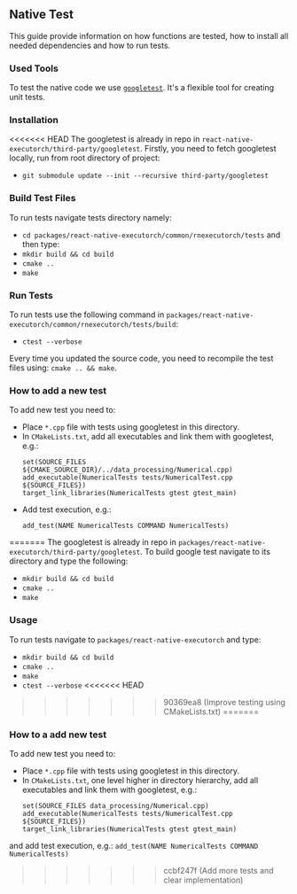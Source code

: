 ## Native Test
This guide provide information on how functions are tested, how to install all needed dependencies and how to run tests.

### Used Tools
To test the native code we use [`googletest`](https://github.com/google/googletest). It's a flexible tool for creating unit tests.

### Installation
<<<<<<< HEAD
The googletest is already in repo in `react-native-executorch/third-party/googletest`. Firstly, you need to fetch googletest locally, run from root directory of project:
* `git submodule update --init --recursive third-party/googletest`

### Build Test Files
To run tests navigate tests directory namely:
* `cd packages/react-native-executorch/common/rnexecutorch/tests` 
and then type:
* `mkdir build && cd build`
* `cmake ..`
* `make`

### Run Tests
To run tests use the following command in `packages/react-native-executorch/common/rnexecutorch/tests/build`:
* `ctest --verbose`

Every time you updated the source code, you need to recompile the test files using: `cmake .. && make`.

### How to add a new test
To add new test you need to:
* Place `*.cpp` file with tests using googletest in this directory.
* In `CMakeLists.txt`, add all executables and link them with googletest, e.g.:
    ```
    set(SOURCE_FILES ${CMAKE_SOURCE_DIR}/../data_processing/Numerical.cpp)
    add_executable(NumericalTests tests/NumericalTest.cpp ${SOURCE_FILES})
    target_link_libraries(NumericalTests gtest gtest_main)
    ```
* Add test execution, e.g.:
    ```
    add_test(NAME NumericalTests COMMAND NumericalTests)
    ```
=======
The googletest is already in repo in `packages/react-native-executorch/third-party/googletest`. To build google test navigate to its directory and type the following:
* `mkdir build && cd build`
* `cmake ..`
* `make`

### Usage
To run tests navigate to `packages/react-native-executorch` and type:
* `mkdir build && cd build`
* `cmake ..`
* `make`
* `ctest --verbose`
<<<<<<< HEAD
>>>>>>> 90369ea8 (Improve testing using CMakeLists.txt)
=======

### How to a add new test
To add new test you need to:
* Place `*.cpp` file with tests using googletest in this directory.
* In `CMakeLists.txt`, one level higher in directory hierarchy, add all executables and link them with googletest, e.g.:
    ```
    set(SOURCE_FILES data_processing/Numerical.cpp)
    add_executable(NumericalTests tests/NumericalTest.cpp ${SOURCE_FILES})
    target_link_libraries(NumericalTests gtest gtest_main)
    ```
and add test execution, e.g.:
    ```
    add_test(NAME NumericalTests COMMAND NumericalTests)
    ```
>>>>>>> ccbf247f (Add more tests and clear implementation)
